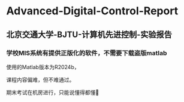 # Advanced-Digital-Control-Report
## 北京交通大学-BJTU-计算机先进控制-实验报告
### 学校MIS系统有提供正版化的软件，不需要下载盗版matlab

使用的Matlab版本为R2024b，

课程内容偏难，但不难通过。

期末考试在机房进行，只能说懂得都懂🧐

